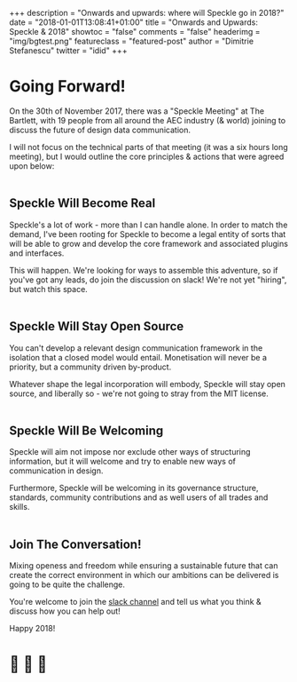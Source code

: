 +++
description = "Onwards and upwards: where will Speckle go in 2018?"
date = "2018-01-01T13:08:41+01:00"
title = "Onwards and Upwards: Speckle & 2018"
showtoc = "false"
comments = "false"
headerimg = "img/bgtest.png"
featureclass = "featured-post"
author = "Dimitrie Stefanescu"
twitter = "idid"
+++

# Going Forward! 

On the 30th of November 2017, there was a "Speckle Meeting" at The Bartlett, with 19 people from all around the AEC industry (& world) joining to discuss the future of design data communication. 

I will not focus on the technical parts of that meeting (it was a six hours long meeting), but I would outline the core principles & actions that were agreed upon below:
<br>
<br>

## Speckle Will Become Real

Speckle's a lot of work - more than I can handle alone. In order to match the demand, I've been rooting for Speckle to become a legal entity of sorts that will be able to grow and develop the core framework and associated plugins and interfaces. 

This will happen. We're looking for ways to assemble this adventure, so if you've got any leads, do join the discussion on slack! We're not yet "hiring", but watch this space.
<br>
<br>
## Speckle Will Stay Open Source

You can't develop a relevant design communication framework in the isolation that a closed model would entail. Monetisation will never be a priority, but a community driven by-product.

Whatever shape the legal incorporation will embody, Speckle will stay open source, and liberally so - we're not going to stray from the MIT license.
<br>
<br>

## Speckle Will Be Welcoming

Speckle will aim not impose nor exclude other ways of structuring information, but it will welcome and try to enable new ways of communication in design.

Furthermore, Speckle will be welcoming in its governance structure, standards, community contributions and as well users of all trades and skills. 
<br>
<br>

## Join The Conversation!

Mixing openess and freedom while ensuring a sustainable future that can create the correct environment in which our ambitions can be delivered is going to be quite the challenge. 

You're welcome to join the [slack channel](https://slacker.speckle.works) and tell us what you think & discuss how you can help out!

Happy 2018! 
<h1>🎉 🌲 🎉</h1>






